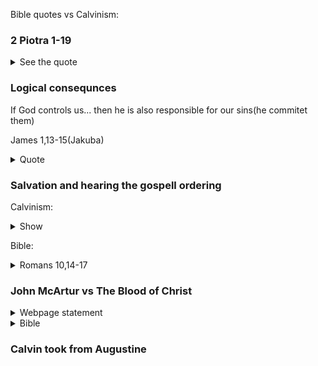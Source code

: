 Bible quotes vs Calvinism:

### 2 Piotra 1-19

<details>
<summary>See the quote</summary>

    2:1
    Byli też fałszywi prorocy wśród ludu, jak i wśród was będą fałszywi nauczyciele, 
    którzy potajemnie wprowadzą herezje zatracenia, wypierając się Pana, który ich odkupił, 
    i sprowadzą na siebie rychłą zgubę.
    2:2
    Wielu zaś podąży za ich zgubną drogą, 
    a droga prawdy z ich powodu będzie bluźniona.
    2:3
    I z chciwości będą wami kupczyć przez zmyślone opowieści. 
    Ich sąd od dawna nie zwleka, a ich zatracenie nie śpi.
    2:4
    Jeśli bowiem Bóg nie oszczędził aniołów, 
    którzy zgrzeszyli, ale strąciwszy ich do piekła, 
    wydał więzom ciemności, aby byli zachowani na sąd;
    2:5
    Także dawnego świata nie oszczędził, 
    ale zbawił jako ósmego Noego, 
    kaznodzieję sprawiedliwości, gdy zesłał potop na świat bezbożnych;
    2:6
    I miasta Sodomę i Gomorę, obracając w popiół, 
    skazał na potępienie, stawiając je jako przykład dla tych, 
    którzy żyją bezbożnie;
    2:7
    A sprawiedliwego Lota, udręczonego rozpustnym postępowaniem bezbożników, wyrwał;
    2:8
    (Ten sprawiedliwy bowiem, mieszkając wśród nich, patrząc i słuchając, 
    trapił dzień po dniu swą sprawiedliwą duszę ich bezbożnymi uczynkami);
    2:9
    Umie Pan pobożnych wyrwać z pokusy, 
    a niesprawiedliwych zachować na dzień sądu, aby byli ukarani;
    2:10
    Przede wszystkim zaś tych, 
    którzy podążają za ciałem w nieczystej żądzy i pogardzają władzą. 
    Zuchwali i samowolni, nie boją się bluźnić przeciwko przełożonym.
    2:11
    Tymczasem aniołowie, więksi siłą i mocą, 
    nie wnoszą przeciwko nim przed Pana bluźnierczego oskarżenia.
    2:12
    Ale ci, jak nierozumne zwierzęta, 
    z natury przeznaczone na schwytanie i zagładę, 
    bluźnią przeciwko temu, czego nie znają, toteż zginą w swoim zepsuciu;
    2:13
    I otrzymają zapłatę za niesprawiedliwość, 
    skoro uważają za przyjemność hulanie za dnia. 
    Zakały i plugawcy, upajają się swymi oszustwami, gdy z wami ucztują.
    2:14
    Mając oczy pełne cudzołóstwa i nieprzestające grzeszyć, 
    zwabiają dusze niestałe. Serce mają wyćwiczone w chciwości, synowie przekleństwa.
    2:15
    Opuścili oni prostą drogę i zbłądzili, 
    podążając drogą Balaama, syna Bosora, 
    który umiłował zapłatę za niesprawiedliwość;
    2:16
    Został jednak skarcony za swoją nieprawość: 
    niema juczna oślica, przemówiwszy ludzkim głosem, powstrzymała szaleństwo proroka.
    2:17
    Oni są źródłami bez wody, obłokami pędzonymi przez wicher, 
    dla których mroki ciemności zachowane są na wieki.
    2:18
    Mówiąc bowiem słowa wyniosłe i puste, 
    zwabiają żądzami ciała i rozpustą tych, 
    którzy prawdziwie uciekli od żyjących w błędzie.
    2:19
    Wolność im obiecują, a sami są niewolnikami zepsucia. 
    Przez co bowiem jest ktoś pokonany, przez to też jest zniewolony.
</details>


### Logical consequnces

If God controls us... then he is also responsible for our sins(he commitet them)

James 1,13-15(Jakuba)

<details>
<summary>Quote</summary>

    1:13
    Niech nikt, gdy jest kuszony, nie mówi: Jestem kuszony 
    przez Boga. Bóg bowiem nie może być kuszony do złego 
    ani sam nikogo nie kusi.
    1:14
    Lecz każdy jest kuszony przez własną pożądliwość, 
    która go pociąga i nęci.
    1:15
    Następnie pożądliwość, gdy pocznie, rodzi grzech, a 
    grzech, gdy będzie wykonany, rodzi śmierć.

</details>

### Salvation and hearing the gospell ordering

Calvinism:
<details>
<summary>Show</summary>

- God picked you
- God regenerated you 
- God put faith in your heart

</details>

Bible:
<details>
<summary>Romans 10,14-17</summary>

    10:14
    Jakże więc będą wzywać tego, w którego nie uwierzyli? 
    A jak uwierzą w tego, o którym nie słyszeli? A jak 
    usłyszą bez kaznodziei?
    10:15
    Jakże też będą głosić, jeśli nie zostaną posłani? Jak 
    jest napisane: O jak piękne są nogi tych, którzy 
    opowiadają pokój, tych, którzy opowiadają dobre rzeczy!
    10:16
    Ale nie wszyscy byli posłuszni ewangelii. Izajasz 
    bowiem mówi: Panie, któż uwierzył naszemu głoszeniu?
    10:17
    Wiara więc jest ze słuchania, a słuchanie – przez 
    słowo Boże.

</details>

### John McArtur vs The Blood of Christ

<details>
<summary>Webpage statement</summary>
Link: https://www.gty.org/library/sermons-library/80-44/The-Blood-of-Christ
(in case it's lost use webtime machine)


    There are others who say that there’s something 
    magical in the blood, there’s something in the blood 
    itself that washes sin away, when the Scripture 
    teaches it was the death of Christ that atoned for 
    sin, and He shed His literal blood in sacrificial 
    evidence of the pouring out of His life for sin. But 
    there was >>nothing magic about that blood itself that 
    could wash sin<<. And so, this heresy has begun to 
    develop, strangely enough. 

</details>


<details>
<summary>Bible</summary>

#### Rzymian 3,24-25

    3:24
    A zostają usprawiedliwieni darmo, z jego łaski, przez odkupienie, które jest w Jezusie Chrystusie.
    3:25
    Jego to Bóg ustanowił przebłaganiem >>przez wiarę w jego krew<<, aby okazać swoją sprawiedliwość przez odpuszczenie, w swojej cierpliwości, przedtem popełnionych grzechów;


#### 1 Jana 1,7

    1:7
    A jeśli chodzimy w światłości, tak jak on jest w światłości, mamy społeczność między sobą, a >>krew Jezusa Chrystusa, jego Syna, oczyszcza nas z wszelkiego grzechu<<.


#### Hebrajczyków 9:22

    9:22
    I prawie wszystko jest oczyszczane krwią zgodnie z prawem, a >>bez przelania krwi nie ma przebaczenia grzechów.<<


</details>



### Calvin took from Augustine